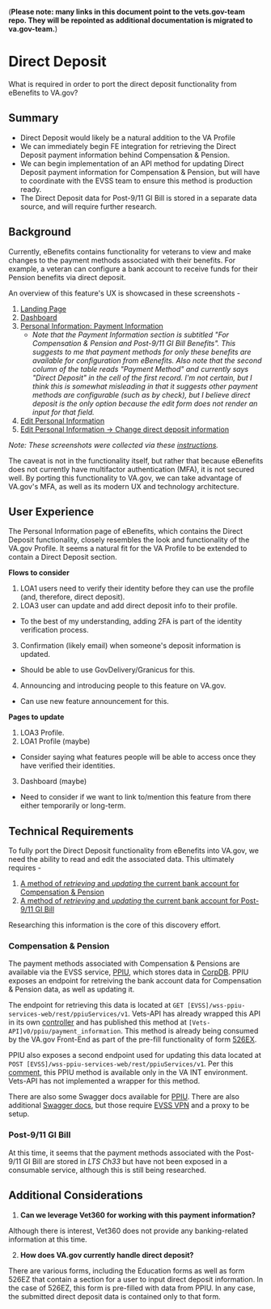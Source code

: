 (__Please note: many links in this document point to the vets.gov-team repo.  They will be repointed as additional documentation is migrated to va.gov-team.__)

# Direct Deposit
What is required in order to port the direct deposit functionality from eBenefits to VA.gov? 

## Summary
- Direct Deposit would likely be a natural addition to the VA Profile
- We can immediately begin FE integration for retrieving the Direct Deposit payment information behind Compensation & Pension.
- We can begin implementation of an API method for updating Direct Deposit payment information for Compensation & Pension, but will have to coordinate with the EVSS team to ensure this method is production ready.
- The Direct Deposit data for Post-9/11 GI Bill is stored in a separate data source, and will require further research.

## Background
Currently, eBenefits contains functionality for veterans to view and make changes to the payment methods associated with their benefits. For example, a veteran can configure a bank account to receive funds for their Pension benefits via direct deposit. 

An overview of this feature's UX is showcased in these screenshots -

1. [Landing Page](https://images.zenhubusercontent.com/59cb9de1b0222d5de47953d8/0451e10e-a503-42e8-9ad1-752a22841797)
2. [Dashboard](https://images.zenhubusercontent.com/59cb9de1b0222d5de47953d8/e3b60f47-fe2c-4f6d-819e-6a664a83a59e)
3. [Personal Information: Payment Information](https://images.zenhubusercontent.com/59cb9de1b0222d5de47953d8/380f851b-3f84-4ba6-a6c5-ca1f8ccb65ad)
    - _Note that the Payment Information section is subtitled "For Compensation & Pension and Post-9/11 GI Bill Benefits". This suggests to me that payment methods for only these benefits are available for configuration from eBenefits. Also note that the second column of the table reads "Payment Method" and currently says "Direct Deposit" in the cell of the first record. I'm not certain, but I think this is somewhat misleading in that it suggests other payment methods are configurable (such as by check), but I believe direct deposit is the only option because the edit form does not render an input for that field._
4. [Edit Personal Information](https://images.zenhubusercontent.com/59cb9de1b0222d5de47953d8/1dc57681-51eb-497e-8a44-af9097c36e49)
5. [Edit Personal Information -> Change direct deposit information](https://images.zenhubusercontent.com/59cb9de1b0222d5de47953d8/718ad0fb-fcbc-404e-8591-3e1205d2d2c5)

_Note: These screenshots were collected via these [instructions](https://github.com/department-of-veterans-affairs/va.gov-team-sensitive/blob/master/Administrative/accessing-ebenefits.md)._

The caveat is not in the functionality itself, but rather that because eBenefits does not currently have multifactor authentication (MFA), it is not secured well. By porting this functionality to VA.gov, we can take advantage of VA.gov's MFA, as well as its modern UX and technology architecture.

## User Experience
The Personal Information page of eBenefits, which contains the Direct Deposit functionality, closely resembles the look and functionality of the VA.gov Profile. It seems a natural fit for the VA Profile to be extended to contain a Direct Deposit section. 

**Flows to consider**

1. LOA1 users need to verify their identity before they can use the profile (and, therefore, direct deposit).
2. LOA3 user can update and add direct deposit info to their profile.
- To the best of my understanding, adding 2FA is part of the identity verification process.
3. Confirmation (likely email) when someone's deposit information is updated.
- Should be able to use GovDelivery/Granicus for this.
4. Announcing and introducing people to this feature on VA.gov.
- Can use new feature announcement for this.

**Pages to update**

1. LOA3 Profile.
2. LOA1 Profile (maybe)
- Consider saying what features people will be able to access once they have verified their identities.
3. Dashboard (maybe)
- Need to consider if we want to link to/mention this feature from there either temporarily or long-term.

## Technical Requirements
To fully port the Direct Deposit functionality from eBenefits into VA.gov, we need the ability to read and edit the associated data. This ultimately requires -

1. [A method of _retrieving_ and _updating_ the current bank account for Compensation & Pension](#compensation--pension)
2. [A method of _retrieving_ and _updating_ the current bank account for Post-9/11 GI Bill](#post-911-gi-bill)

Researching this information is the core of this discovery effort.

### Compensation & Pension
The payment methods associated with Compensation & Pensions are available via the EVSS service, [PPIU](https://github.com/department-of-veterans-affairs/va.gov-team-sensitive/tree/master/VA-Systems/eBenefits-EVSS/ppiu-payment-info), which stores data in [CorpDB](https://github.com/department-of-veterans-affairs/va.gov-team-sensitive/tree/master/VA-Systems/corporate-db). PPIU exposes an endpoint for retreiving the bank account data for Compensation & Pension data, as well as updating it.

The endpoint for retrieving this data is located at `GET [EVSS]/wss-ppiu-services-web/rest/ppiuServices/v1`. Vets-API has already wrapped this API in its own [controller](https://github.com/department-of-veterans-affairs/vets-api/blob/master/app/controllers/v0/ppiu_controller.rb) and has published this method at `[Vets-API]v0/ppiu/payment_information`. This method is already being consumed by the VA.gov Front-End as part of the pre-fill functionality of form [526EX](https://github.com/department-of-veterans-affairs/vets-website/blob/ca27b4377a965696b8804f5c92b0f41c6c572521/src/applications/disability-benefits/526EZ/helpers.jsx#L7640).

PPIU also exposes a second endpoint used for updating this data located at `POST [EVSS]/wss-ppiu-services-web/rest/ppiuServices/v1`. Per this [comment](https://dsva.slack.com/archives/C1VBAHWQL/p1551731782045700), this PPIU method is available only in the VA INT environment. Vets-API has not implemented a wrapper for this method.

There are also some Swagger docs available for [PPIU](https://csraciapp6.evss.srarad.com/wss-ppiu-services-web/swagger-ui/index.html). There are also additional [Swagger docs](https://csraciapp6.evss.srarad.com/wss-ppiu-services-web/swagger-ui/index.html?url=https://csraciapp6.evss.srarad.com/wss-ppiu-services-web/rest/swagger.yaml#!/ppiuServices/updatePaymentInfo), but those require [EVSS VPN](https://github.com/department-of-veterans-affairs/va.gov-team/tree/master/products/evss-integration) and a proxy to be setup.

### Post-9/11 GI Bill
At this time, it seems that the payment methods associated with the Post-9/11 GI Bill are stored in _LTS Ch33_ but have not been exposed in a consumable service, although this is still being researched.

## Additional Considerations

1. __Can we leverage Vet360 for working with this payment information?__

Although there is interest, Vet360 does not provide any banking-related information at this time.

2. __How does VA.gov currently handle direct deposit?__

There are various forms, including the Education forms as well as form 526EZ that contain a section for a user to input direct deposit information. In the case of 526EZ, this form is pre-filled with data from PPIU. In any case, the submitted direct deposit data is contained only to that form. 
